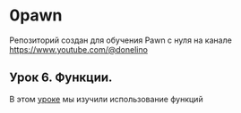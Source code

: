 # 0pawn
Репозиторий создан для обучения Pawn с нуля на канале https://www.youtube.com/@donelino

## Урок 6. Функции.

В этом [уроке](https://youtu.be/a78gmYL5cIg) мы изучили использование функций